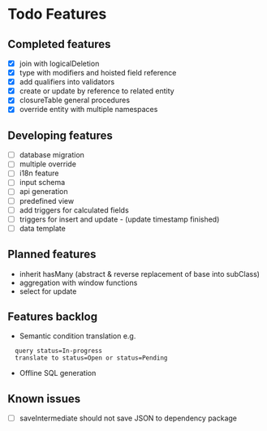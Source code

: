 # Todo Features

## Completed features

- [X] join with logicalDeletion
- [X] type with modifiers and hoisted field reference 
- [X] add qualifiers into validators
- [X] create or update by reference to related entity
- [X] closureTable general procedures
- [X] override entity with multiple namespaces
 
## Developing features

- [ ] database migration
- [ ] multiple override
- [ ] i18n feature
- [ ] input schema
- [ ] api generation
- [ ] predefined view
- [ ] add triggers for calculated fields 
- [ ] triggers for insert and update - (update timestamp finished)
- [ ] data template

## Planned features

- inherit hasMany (abstract & reverse replacement of base into subClass)
- aggregation with window functions
- select for update

## Features backlog

- Semantic condition translation
e.g. 
```
  query status=In-progress
  translate to status=Open or status=Pending
```

- Offline SQL generation

## Known issues

- [ ] saveIntermediate should not save JSON to dependency package